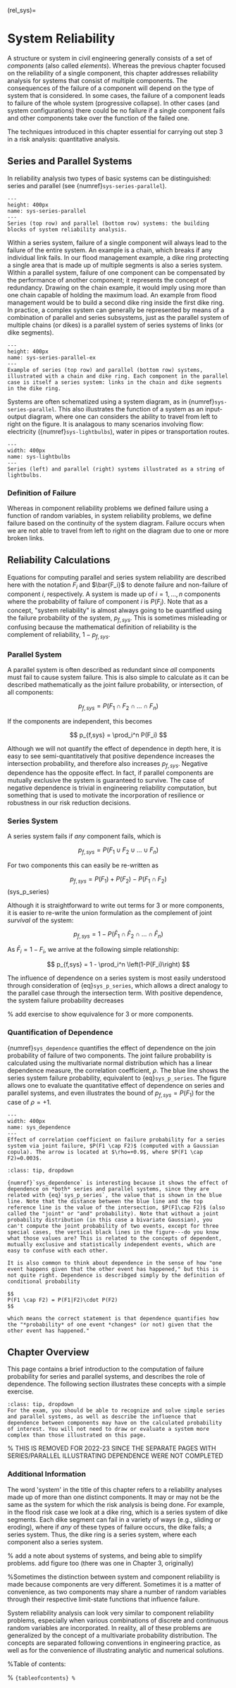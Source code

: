 (rel_sys)=
# System Reliability



A structure or system in civil engineering generally consists of a set of *components* (also called *elements*). Whereas the previous chapter focused on the reliability of a single  component, this chapter addresses reliability analysis for systems that consist of multiple components. The consequences of the failure of a component will depend on the type of system that is considered. In some cases, the failure of a component leads to failure of the whole system (progressive collapse). In other cases (and system configurations) there could be no failure if a single component fails and other components take over the function of the failed one.

The techniques introduced in this chapter essential for carrying out step 3 in a risk analysis: quantitative analysis.

## Series and Parallel Systems

In reliability analysis two types of basic systems can be distinguished: series and parallel (see {numref}`sys-series-parallel`).

```{figure} ../figures/system_series_parallel.png
---
height: 400px
name: sys-series-parallel
---
Series (top row) and parallel (bottom row) systems: the building blocks of system reliability analysis.
```
Within a series system, failure of a single component will always lead to the failure of the entire system. An example is a chain, which breaks if any individual link fails. In our flood management example, a dike ring protecting a single area that is made up of multiple segments is also a series system. Within a parallel system, failure of one component can be compensated by the performance of another  component; it represents the concept of redundancy. Drawing on the chain example, it would imply using more than one chain capable of holding the maximum load. An example from flood management would be to build a second dike ring inside the first dike ring. In practice, a complex system can generally be represented by means of a combination of parallel and series subsystems, just as the parallel system of multiple chains (or dikes) is a parallel system of series systems of links (or dike segments).

```{figure} ../figures/system_series_parallel_ex.png
---
height: 400px
name: sys-series-parallel-ex
---
Example of series (top row) and parallel (bottom row) systems, illustrated with a chain and dike ring. Each component in the parallel case is itself a series system: links in the chain and dike segments in the dike ring.
```

Systems are often schematized using a system diagram, as in {numref}`sys-series-parallel`. This also illustrates the function of a system as an input-output diagram, where one can considers the ability to travel from left to right on the figure. It is analagous to many scenarios involving flow: electricity ({numref}`sys-lightbulbs`), water in pipes or transportation routes.

```{figure} ../figures/system_lightbulbs.png
---
width: 400px
name: sys-lightbulbs
---
Series (left) and parallel (right) systems illustrated as a string of lightbulbs.
```

### Definition of Failure

Whereas in component reliability problems we defined failure using a function of random variables, in system reliability problems, we define failure based on the continuity of the system diagram. Failure occurs when we are not able to travel from left to right on the diagram due to one or more broken links.

## Reliability Calculations

Equations for computing parallel and series system reliability are described here with the notation $F_i$ and $\bar{F_i}$ to denote failure and non-failure of component $i$, respectively. A system is made up of $i=1,...,n$ components where the probability of failure of component $i$ is $P(F_i)$. Note that as a concept, "system reliability" is almost always going to be quantified using the failure probability of the system, $p_{f,sys}$. This is sometimes misleading or confusing because the mathematical definition of reliability is the complement of reliability, $1-p_{f,sys}$.
### Parallel System

A parallel system is often described as redundant since *all* components must fail to cause system failure. This is also simple to calculate as it can be described mathematically as the joint failure probability, or intersection, of all components:

$$
p_{f,sys} = P(F_1 \cap F_2 \cap ... \cap F_n)
$$

If the components are independent, this becomes

$$
p_{f,sys} = \prod_i^n P(F_i)
$$

Although we will not quantify the effect of dependence in depth here, it is easy to see semi-quantitatively that positive dependence increases the intersection probability, and therefore also increases $p_{f,sys}$. Negative dependence has the opposite effect. In fact, if parallel components are mutually exclusive the system is guaranteed to survive. The case of negative dependence is trivial in engineering reliability computation, but something that is used to motivate the incorporation of resilience or robustness in our risk reduction decisions.

### Series System

A series system fails if *any* component fails, which is 

$$
p_{f,sys} = P(F_1 \cup F_2 \cup ... \cup F_n)
$$

For two components this can easily be re-written as 

$$
p_{f,sys} = P(F_1) + P(F_2) - P(F_1 \cap F_2)
$$ (sys_p_series)

Although it is straightforward to write out terms for 3 or more components, it is easier to re-write the union formulation as the complement of joint *survival* of the system:

$$
p_{f,sys} = 1 - P(\bar{F}_1 \cap \bar{F}_2 \cap ... \cap \bar{F}_n)
$$

As $\bar{F}_i=1-F_i$, we arrive at the following simple relationship:

$$
p_{f,sys} = 1 - \prod_i^n \left(1-P(F_i)\right)
$$

The influence of dependence on a series system is most easily understood through consideration of {eq}`sys_p_series`, which allows a direct analogy to the parallel case through the intersection term. With positive dependence, the system failure probability decreases 

% add exercise to show equivalence for 3 or more components.

### Quantification of Dependence

{numref}`sys_dependence` quantifies the effect of dependence on the join probability of failure of two components. The joint failure probability is calculated using the multivariate normal distribution which has a linear dependence measure, the correlation coefficient, $\rho$. The blue line shows the series system failure probability, equivalent to {eq}`sys_p_series`. The figure allows one to evaluate the quantitative effect of dependence on series and parallel systems, and even illustrates the bound of $p_{f,sys}=P(F_1)$ for the case of $\rho=+1$.


```{figure} ../figures/system-corr-coeff.PNG
---
width: 400px
name: sys_dependence
---
Effect of correlation coefficient on failure probability for a series system via joint failure, $P(F1 \cap F2)$ (computed with a Gaussian copula). The arrow is located at $\rho=+0.9$, where $P(F1 \cap F2)=0.003$.
```

````{admonition} Tips for Interpreting the Figure
:class: tip, dropdown

{numref}`sys_dependence` is interesting because it shows the effect of dependence on *both* series and parallel systems, since they are related with {eq}`sys_p_series`, the value that is shown in the blue line. Note that the distance between the blue line and the top reference line is the value of the intersection, $P(F1\cap F2)$ (also called the "joint" or "and" probability). Note that without a joint probability distribution (in this case a bivariate Gaussian), you can't compute the joint probability of two events, except for three special cases, the vertical black lines in the figure---do you know what those values are? This is related to the concepts of dependent, mutually exclusive and statistically independent events, which are easy to confuse with each other.

It is also common to think about dependence in the sense of how "one event happens given that the other event has happened," but this is not quite right. Dependence is describged simply by the definition of conditional probability

$$
P(F1 \cap F2) = P(F1|F2)\cdot P(F2)
$$

which means the correct statement is that dependence quantifies how the "*probability* of one event *changes* (or not) given that the other event has happened."
````

## Chapter Overview

This page contains a brief introduction to the computation of failure probability for series and parallel systems, and describes the role of dependence. The following section illustrates these concepts with a simple exercise.

```{admonition} MUDE Exam Information
:class: tip, dropdown
For the exam, you should be able to recognize and solve simple series and parallel systems, as well as describe the influence that dependence between components may have on the calculated probability of interest. You will not need to draw or evaluate a system more complex than those illustrated on this page.
```
% THIS IS REMOVED FOR 2022-23 SINCE THE SEPARATE PAGES WITH SERIES/PARALLEL ILLUSTRATING DEPENDENCE WERE NOT COMPLETED
<!-- This chapter contains a brief introduction to the computation of failure probability for series and parallel systems, and illustrates the role of dependence. The final section illustrates these concepts with a simple exercise.

```{admonition} MUDE Exam Information
:class: tip, dropdown
For the exam, you should be able to recognize and solve simple series and parallel systems, as well as describe the influence that dependence between components may have on the calculated probability of interest. You will not need to draw or evaluate a system more complex than those illustrated on this page.
``` -->

### Additional Information

The word 'system' in the title of this chapter refers to a reliability analyses made up of more than one distinct components. It may or may not be the same as the system for which the risk analysis is being done. For example, in the flood risk case we look at a dike ring, which is a series system of dike segments. Each dike segment can fail in a variety of ways (e.g., sliding or eroding), where if *any* of these types of failure occurs, the dike fails; a series system. Thus, the dike ring is a series system, where each component also a series system.

% add a note about systems of systems, and being able to simplify problems. add figure too (there was one in Chapter 3, originally)

%Sometimes the distinction between system and component reliability is made because components are very different. Sometimes it is a matter of convenience, as two components may share a number of random variables through their respective limit-state functions that influence failure.

System reliability analysis can look very similar to component reliability problems, especially when various combinations of discrete and continuous random variables are incorporated. In reality, all of these problems are generalized by the concept of a multivariate probability distribution. The concepts are separated following conventions in engineering practice, as well as for the convenience of illustrating analytic and numerical solutions.

%Table of contents:

% ```{tableofcontents}
% ```